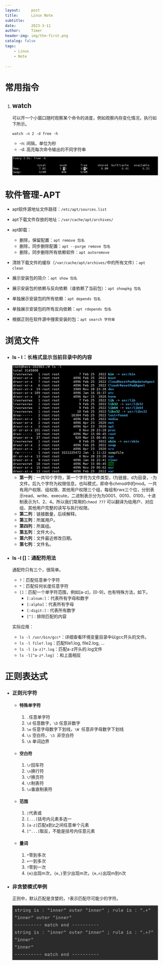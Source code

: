```yaml
---
layout:     post
title:      Linux Note
subtitle:   
date:       2023-3-11
author:     Timer
header-img: img/the-first.png
catalog: false
tags:
    - Linux
    - Note

---
```


# 常用指令

1. ## watch

   可以开一个小窗口随时观察某个命令的进度，例如观察内存变化情况，执行如下所示。

   ```shell
   watch -n 2 -d free -h
   ```

   - -n: 间隔，单位为秒
   - -d:  高亮每次命令输出的不同字符串

   ![image-20230311222833121](https://raw.githubusercontent.com/TimerIzaya/TimerBlogPic/master/image-20230311222833121.png)

# 软件管理-APT

- apt软件源地址文件路径：`/etc/apt/sources.list`
- apt下载文件存放的地址：`/var/cache/apt/archives/`

- apt卸载：
  - 删除，保留配置：`apt remove 包名`
  - 删除，同步删除配置：`apt --purge remove 包名`
  - 删除，同步删除所有依赖软件：`apt autoremove`
- 清除下载文件的缓存（`/var/cache/apt/archives/`中的所有文件）：`apt clean`
- 展示安装包的简介：`apt show 包名`
- 展示安装包的依赖与反向依赖（谁依赖了当前包）：`apt showpkg 包名`
- 单独展示安装包的所有依赖：`apt depends 包名`
- 单独展示安装包的所有反向依赖：`apt rdepends 包名`
- 根据正则在软件源中搜索安装的包：`apt search 字符串`

# 浏览文件

- ### ls - l：长格式显示当前目录中的内容

  <img src="https://raw.githubusercontent.com/TimerIzaya/TimerBlogPic/master/image-20230315010016351.png" alt="image-20230315010016351" style="zoom:67%;" /> 

  - **第一列**：一共10个字符，第一个字符为文件类型，l为链接，d为目录，-为文件。后九个字符为权限信息，也叫模式，即命令chmod中的mod。一共有用户权限、组权限、其他用户权限三个组，每组有rwx三个位，分别表示read、write、execute，二进制表示分为为0001、0010、0100，十进制表示为1、2、4。所以我们常用的`chmod 777` 可以翻译为给用户、对应组、其他用户完整的读写与执行权限。
  - **第二列**：链接数量，后续解释。
  - **第三列**：所属用户。
  - **第四列**：所属组。
  - **第五列**：文件大小。
  - **第六列**：文件最近修改日期。
  - **第七列**：文件名。

- ### ls -l []：通配符用法

  通配符只有三个，很简单。

  - `?`：匹配任意单个字符
  - `*`：匹配任何长度任意字符
  - `[]`：匹配一个单字符范围，例如[a-z]，[0-9]，也有特殊方法，如下。
    - `[:alnum:]`：代表所有字母和数字
    - `[:alpha]`：代表所有字母
    - `[:digit:]：`代表所有数字
    - `[^]：`排除匹配的内容

  实际应用：

  - `ls -l /usr/bin/gcc*`：详细查看环境变量目录中以gcc开头的文件。
  - `ls -l file?.log`：匹配file1.log, file2.log, ...
  - `ls -l [a-z]*.log`：匹配a-z开头的.log文件
  - `ls -l[^a-z*.log]` ：和上面相反

# 正则表达式

- ### 正则元字符

  - #### 特殊单字符

    1. `.`任意单字符
    2. `\d` 任意数字，`\D` 任意非数字
    3. `\w` 任意字母数字下划线，`\W `任意非字母数字下划线
    4. `\s` 空白符， `\S `非空白符
    5. `\b` 单词边界

  - #### 空白符

    1. `\r`回车符
    2. `\n`换行符
    3. `\f`换页符
    4. `\t`制表符
    5. `\v`垂直制表符

  - #### 范围

    1. `|`代表或
    2. `[...]`括号内元素多选一
    3. `[a-z]`匹配a到z之间任意单个元素
    4. `[^...]`取反，不能是括号内任意元素

  - #### 量词

    1. `*`零到多次
    2. `+`一到多次
    3. `?`零到一次
    4. `{m}`出现m次，`{m,}`至少出现m次，`{m,n}`出现m到n次

- ### 非贪婪模式举例

  正则中，默认匹配是贪婪的，`?`表示匹配尽可能少的字符。
  
  ![image-20230320232805316](https://raw.githubusercontent.com/TimerIzaya/TimerBlogPic/master/image-20230320232805316.png) 
  
  
  
  



















